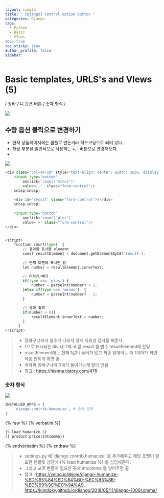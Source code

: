 ```yaml
---
layout: single
title: " [Django] Control option button "
categories: Django
tags:
  - Python
  - Basic
  - VIews
toc: true
toc_sticky: true
author_profile: false
sidebar:
---
```

# Basic templates, URLS's and VIews (5)

/ 장바구니 옵션 버튼  / 숫자 형식 /


![](https://i.imgur.com/GqXxTwv.png)


## 수량 옵션 클릭으로 변경하기

- 현재 상품페이지에는 샘플로 만든거라 하드코딩으로 되어 있다.
- 해당 부분을 일반적으로 사용하는 +,- 버튼으로 변경해보자.
- 
![](https://i.imgur.com/xKS3vXR.png)


```python
<div class="col-sm-10" style="text-align: center; width: 10px; display:flex; ">
	<input type='button'
		onclick='count("minus")'
		value='-'  class="form-control"/>
	&nbsp;&nbsp;
	
	<div id='result' class="form-control">1</div>
	&nbsp;&nbsp;
	
	<input type='button'
		onclick='count("plus")'
		value='+' class="form-control"/>
</div>


<script>
    function count(type)  {
        // 결과를 표시할 element
        const resultElement = document.getElementById('result');
        
        // 현재 화면에 표시된 값
        let number = resultElement.innerText;

        // 더하기/빼기
        if(type === 'plus') {
            number = parseInt(number) + 1;
        }else if(type === 'minus')  {
            number = parseInt(number) - 1;
        }

        // 결과 출력
        if(number > 0){
            resultElement.innerText = number;
        }
      }
</script>
```
>-  장바구니에서 음수가 나오지 않게 유효성 검사를 해준다.
>-  1으로 표시되는 div 태그에 id 값 result 를 변수 resultElement에 할당
>-  resultElement에는 현재 1값이 들어가 있고 최종 업데이트 때 1이하가 되면 작동 안되게 하면 끝
>	- 어차피 장바구니에 0개가 들어가는게 말이 안됨
>- 참고 : https://hianna.tistory.com/476

### 숫자 형식

![](https://i.imgur.com/YiSqWGo.png)


```python
INSTALLED_APPS = [
    'django.contrib.humanize', # 숫자 포멧
]
```



{% raw %}
{% verbatim %}

```python
{% load humanize %}
{{ product.price|intcomma}}
```
{% endverbatim %}
{% endraw %}

>- settings.py 에 'django.contrib.humanize' 를 추가해주고 해당 포맷이 필요한 템플릿 상단에 {% load humanize %} 를 삽입해준다.
>- 그리고 포맷 변환이 필요한 곳에 intcomma 를 넣어주면 끝
>- 참고 : https://velog.io/@joje/django-humanize-%ED%95%84%ED%84%B0-%EC%85%8B-%ED%99%9C%EC%9A%A9, https://kimdoky.github.io/django/2018/05/11/django-1000comma/




